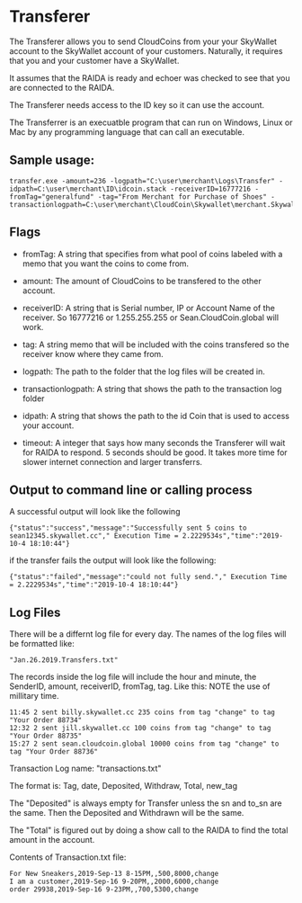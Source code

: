 # Transferer

The Transferer allows you to send CloudCoins from your your SkyWallet account to the SkyWallet account of your customers. Naturally, it requires that you and your customer have a SkyWallet. 

It assumes that the RAIDA is ready and echoer was checked to see that you are connected to the RAIDA. 

The Transferer needs access to the ID key so it can use the account. 

The Transferrer is an execuatble program that can run on Windows, Linux or Mac by any programming language that can call an executable. 

## Sample usage:
```
transfer.exe -amount=236 -logpath="C:\user\merchant\Logs\Transfer" -idpath=C:\user\merchant\ID\idcoin.stack -receiverID=16777216 -fromTag="generalfund" -tag="From Merchant for Purchase of Shoes" -transactionlogpath=C:\user\merchant\CloudCoin\Skywallet\merchant.Skywallet.cc\
```

## Flags

* fromTag: A string that specifies from what pool of coins labeled with a memo that you want the coins to come from. 

* amount: The amount of CloudCoins to be transfered to the other account. 

* receiverID: A string that is Serial number, IP or Account Name of the receiver. So 16777216 or 1.255.255.255 or Sean.CloudCoin.global will work. 

* tag: A string memo that will be included with the coins transfered so the receiver know where they came from. 

* logpath: The path to the folder that the log files will be created in.

* transactionlogpath: A string that shows the path to the transaction log folder

* idpath: A string that shows the path to the id Coin that is used to access your account.

* timeout: A integer that says how many seconds the Transferer will wait for RAIDA to respond. 5 seconds should be good. It takes more time for slower internet connection and larger transferrs. 

## Output to command line or calling process
A successful output will look like the following 
```
{"status":"success","message":"Successfully sent 5 coins to sean12345.skywallet.cc"," Execution Time = 2.2229534s","time":"2019-10-4 18:10:44"}
```
if the transfer fails the output will look like the following:
```
{"status":"failed","message":"could not fully send."," Execution Time = 2.2229534s","time":"2019-10-4 18:10:44"}
```


## Log Files

There will be a differnt log file for every day. The names of the log files will be formatted like: 
```
"Jan.26.2019.Transfers.txt"
```
The records inside the log file will include the hour and minute, the SenderID, amount, receiverID, fromTag, tag. Like this: NOTE the use of millitary time. 
```
11:45 2 sent billy.skywallet.cc 235 coins from tag "change" to tag "Your Order 88734"
12:32 2 sent jill.skywallet.cc 100 coins from tag "change" to tag "Your Order 88735"
15:27 2 sent sean.cloudcoin.global 10000 coins from tag "change" to tag "Your Order 88736"
```

Transaction Log name: "transactions.txt"

The format is: Tag, date, Deposited, Withdraw, Total, new_tag

The "Deposited" is always empty for Transfer unless the sn and to_sn are the same. Then the Deposited and Withdrawn will be the same.

The "Total" is figured out by doing a show call to the RAIDA to find the total amount in the account.

Contents of Transaction.txt file:
```
For New Sneakers,2019-Sep-13 8-15PM,,500,8000,change
I am a customer,2019-Sep-16 9-20PM,,2000,6000,change
order 29938,2019-Sep-16 9-23PM,,700,5300,change
```
